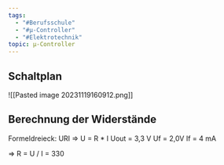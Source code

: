 ```yaml
---
tags:
  - "#Berufsschule"
  - "#µ-Controller"
  - "#Elektrotechnik"
topic: µ-Controller
---
```

## Schaltplan
![[Pasted image 20231119160912.png]]

## Berechnung der Widerstände

Formeldreieck: URI => U = R * I
Uout = 3,3 V
Uf = 2,0V
If = 4 mA

=> R = U / I = 330 